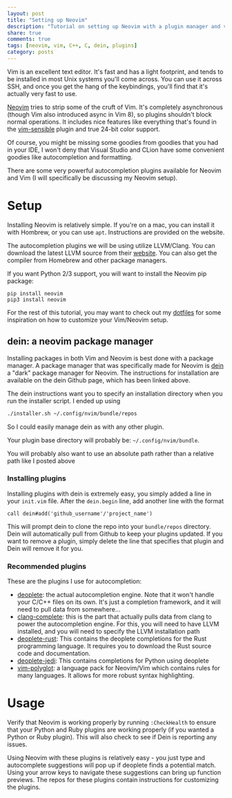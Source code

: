 ```yaml
---
layout: post
title: "Setting up Neovim"
description: "Tutorial on setting up Neovim with a plugin manager and various helpful plugins"
share: true
comments: true
tags: [neovim, vim, C++, C, dein, plugins]
category: posts
---
```


Vim is an excellent text editor. It's fast and has a light footprint, and tends 
to be installed in most Unix systems you'll come across. You can use it across 
SSH, and once you get the hang of the keybindings, you'll find that it's 
actually very fast to use. 

[Neovim](https://neovim.io) tries to strip some of the cruft of Vim. It's 
completely asynchronous (though Vim also introduced async in Vim 8), so 
plugins shouldn't block normal operations. It includes nice features like 
everything that's found in the [vim-sensible](https://github.com/tpope/vim-sensible) 
plugin and true 24-bit color support. 

Of course, you might be missing some goodies from goodies that you had in 
your IDE, I won't deny that Visual Studio and CLion have some convenient 
goodies like autocompletion and formatting. 

There are some very powerful autocompletion plugins available for Neovim and Vim 
(I will specifically be discussing my Neovim setup). 

# Setup

Installing Neovim is relatively simple. If you're on a mac, you can install it 
with Hombrew, or you can use `apt`. Instructions are provided on the website.

The autocompletion plugins we will be using utilize LLVM/Clang. You can download 
the latest LLVM source from their [website](http://llvm.org). You can also get the 
compiler from Homebrew and other package managers. 

If you want Python 2/3 support, you will want to install the Neovim pip package:

```shell
pip install neovim
pip3 install neovim
```

For the rest of this tutorial, you may want to check out my 
[dotfiles](https://github.com/afnanenayet/dotfiles)
for some inspiration on how to customize your Vim/Neovim setup.

## dein: a neovim package manager

Installing packages in both Vim and Neovim is best done with a package manager. 
A package manager that was specifically made for Neovim is [dein](https://github.com/Shougo/dein.vim)
a "dark" package manager for Neovim. The instructions for installation are 
available on the dein Github page, which has been linked above. 

The dein instructions want you to specify an installation directory when 
you run the installer script. I ended up using

```bash
./installer.sh ~/.config/nvim/bundle/repos
```

So I could easily manage dein as with any other plugin. 

Your plugin base directory will probably be: `~/.config/nvim/bundle`.

You will probably also want to use an absolute path rather than a relative 
path like I posted above

### Installing plugins

Installing plugins with dein is extremely easy, you simply added a line in 
your `init.vim` file. After the `dein.begin` line, add another line with 
the format 

```vimscript
call dein#add('github_username'/'project_name')
```

This will prompt dein to clone the repo into your `bundle/repos` directory. 
Dein will automatically pull from Github to keep your plugins updated. If 
you want to remove a plugin, simply delete the line that specifies that plugin
and Dein will remove it for you. 

### Recommended plugins

These are the plugins I use for autocompletion:

* [deoplete](https://github.com/Shougo/deoplete.nvim): the actual autocompletion engine. Note that it won't handle 
your C/C++ files on its own. It's just a completion framework, and it will 
need to pull data from somewhere...
* [clang-complete](https://github.com/Rip-Rip/clang_complete): this is the 
part that actually pulls data from clang to power the autocompletion engine. 
For this, you will need to have LLVM installed, and you will need to specify 
the LLVM installation path
* [deoplete-rust](https://github.com/sebastianmarkow/deoplete-rust): 
This contains the deoplete completions for the Rust programming language. It 
requires you to download the Rust source code and documentation. 
* [deoplete-jedi](https://github.com/zchee/deoplete-jedi):
This contains completions for Python using deoplete
* [vim-polyglot](https://github.com/sheerun/vim-polyglot): a language pack for 
Neovim/Vim which contains rules for many languages. It allows for more robust 
syntax highlighting. 

# Usage

Verify that Neovim is working properly by running `:CheckHealth` to ensure that 
your Python and Ruby plugins are working properly (if you wanted a Python or 
Ruby plugin). This will also check to see if Dein is reporting any issues. 

Using Neovim with these plugins is relatively easy - you just type and autocomplete 
suggestions will pop up if deoplete finds a potential match. Using your arrow keys 
to navigate these suggestions can bring up function previews. The repos for these 
plugins contain instructions for customizing the plugins. 

